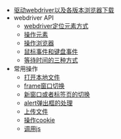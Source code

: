 * [驱动webdriver以及各版本浏览器下载](webdriver.md)
* webdriver API
  * [webdriver定位元素方式](locateForWD.md)
  * [操作元素](controlElement.md)
  * [操作浏览器](controlBrowser.md)
  * [鼠标事件和键盘事件](mouseNkeyboardEvent.md)
  * [等待时间的三种方式](waitTime.md)
* 常用操作
  * [打开本地文件](openLocalFile.md)
  * [frame窗口切换](switchToframe.md)
  * [新窗口或者标签页的切换](switchToWindow.md)
  * [alert弹出框的处理](switchToAlert.md)
  * [上传文件](uploadFiles.md)
  * [操作cookie](operateCookie.md)
  * [调用js](execute_script.md)